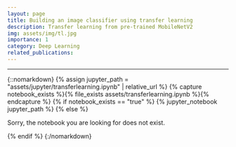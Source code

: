 ```yaml
---
layout: page
title: Building an image classifier using transfer learning
description: Transfer learning from pre-trained MobileNetV2
img: assets/img/tl.jpg
importance: 1
category: Deep Learning
related_publications:
---
```


---
{::nomarkdown}
{% assign jupyter_path = "assets/jupyter/transferlearning.ipynb" | relative_url %}
{% capture notebook_exists %}{% file_exists assets/transferlearning.ipynb %}{% endcapture %}
{% if notebook_exists == "true" %}
{% jupyter_notebook jupyter_path %}
{% else %}

<p>Sorry, the notebook you are looking for does not exist.</p>
{% endif %}
{:/nomarkdown}